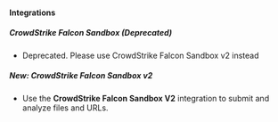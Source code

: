
#### Integrations
##### CrowdStrike Falcon Sandbox (Deprecated)
- Deprecated. Please use CrowdStrike Falcon Sandbox v2 instead
##### New: CrowdStrike Falcon Sandbox v2
- Use the **CrowdStrike Falcon Sandbox V2** integration to submit and analyze files and URLs.
